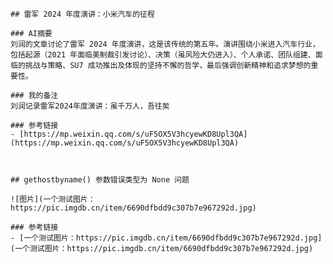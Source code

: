 


    ## 雷军 2024 年度演讲：小米汽车的征程
    
    ### AI摘要
    刘润的文章讨论了雷军 2024 年度演讲，这是该传统的第五年。演讲围绕小米进入汽车行业，包括起源（2021 年面临美制裁引发讨论）、决策（虽风险大仍进入）、个人承诺、团队组建、面临的挑战与策略、SU7 成功推出及体现的坚持不懈的哲学，最后强调创新精神和追求梦想的重要性。
        
    ### 我的备注
    刘润记录雷军2024年度演讲：虽千万人，吾往矣
        
    ### 参考链接
    - [https://mp.weixin.qq.com/s/uF5OX5V3hcyewKD8Upl3QA](https://mp.weixin.qq.com/s/uF5OX5V3hcyewKD8Upl3QA)
        
    

    ## gethostbyname() 参数错误类型为 None 问题
    
    ![图片](一个测试图片：https://pic.imgdb.cn/item/6690dfbdd9c307b7e967292d.jpg)
        
    ### 参考链接
    - [一个测试图片：https://pic.imgdb.cn/item/6690dfbdd9c307b7e967292d.jpg](一个测试图片：https://pic.imgdb.cn/item/6690dfbdd9c307b7e967292d.jpg)
        
    